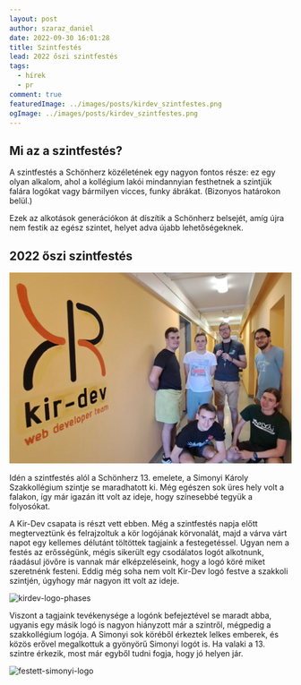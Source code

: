 ```yaml
---
layout: post
author: szaraz_daniel
date: 2022-09-30 16:01:28
title: Szintfestés
lead: 2022 őszi szintfestés
tags:
  - hírek
  - pr
comment: true
featuredImage: ../images/posts/kirdev_szintfestes.png
ogImage: ../images/posts/kirdev_szintfestes.png
---
```


## Mi az a szintfestés?

A szintfestés a Schönherz közéletének egy nagyon fontos része: ez egy olyan alkalom, ahol a kollégium lakói mindannyian festhetnek a szintjük falára logókat vagy bármilyen vicces, funky ábrákat. (Bizonyos határokon belül.)

Ezek az alkotások generációkon át díszítik a Schönherz belsejét, amíg újra nem festik az egész szintet, helyet adva újabb lehetőségeknek.

## 2022 őszi szintfestés

![szintfestes-group-pic](../images/posts/kirdev_szintfestes.png)

Idén a szintfestés alól a Schönherz 13. emelete, a Simonyi Károly Szakkollégium szintje se maradhatott ki. Még egészen sok üres hely volt a falakon, így már igazán itt volt az ideje, hogy színesebbé tegyük a folyosókat.

A Kir-Dev csapata is részt vett ebben. Még a szintfestés napja előtt megterveztünk és felrajzoltuk a kör logójának körvonalát, majd a várva várt napot egy kellemes délutánt töltöttek tagjaink a festegetéssel. Ugyan nem a festés az erősségünk, mégis sikerült egy csodálatos logót alkotnunk, ráadásul jövőre is vannak már elképzeléseink, hogy a logó köré miket szeretnénk festeni.
Eddig még soha nem volt Kir-Dev logó festve a szakkoli szintjén, úgyhogy már nagyon itt volt az ideje.

![kirdev-logo-phases](https://warp.sch.bme.hu/images/kirdev-logo-phases)

Viszont a tagjaink tevékenysége a logónk befejeztével se maradt abba, ugyanis egy másik logó is nagyon hiányzott már a szintről, mégpedig a szakkollégium logója. A Simonyi sok köréből érkeztek lelkes emberek, és közös erővel megalkottuk a gyönyörű Simonyi logót is. Ha valaki a 13. szintre érkezik, most már egyből tudni fogja, hogy jó helyen jár.

![festett-simonyi-logo](https://warp.sch.bme.hu/images/festett-simonyi-logo)
